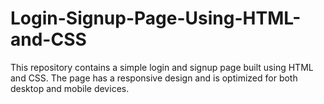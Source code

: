 # Login-Signup-Page-Using-HTML-and-CSS
This repository contains a simple login and signup page built using HTML and CSS. The page has a responsive design and is optimized for both desktop and mobile devices.

